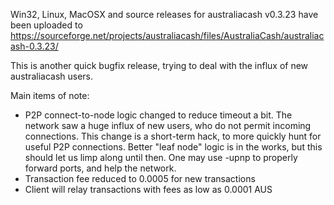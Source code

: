 Win32, Linux, MacOSX and source releases for australiacash v0.3.23 have been uploaded to
https://sourceforge.net/projects/australiacash/files/AustraliaCash/australiacash-0.3.23/

This is another quick bugfix release, trying to deal with the influx of new australiacash users.

Main items of note:

* P2P connect-to-node logic changed to reduce timeout a bit.  The network saw a huge influx of new users, who do not permit incoming connections.  This change is a short-term hack, to more quickly hunt for useful P2P connections.  Better "leaf node" logic is in the works, but this should let us limp along until then.  One may use -upnp to properly forward ports, and help the network.
* Transaction fee reduced to 0.0005 for new transactions
* Client will relay transactions with fees as low as 0.0001 AUS
